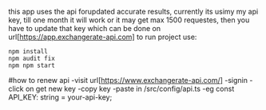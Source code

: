 this app uses the api forupdated accurate results, currently its usimy my api key, till one month it will work or it may get max 1500 requestes, then you have to update that key  which can be done on url[https://app.exchangerate-api.com]
to run project use:
```
npm install
npm audit fix
npm npm start
```
#how to renew api
-visit url[https://www.exchangerate-api.com/]
-signin
-click on get new key
-copy key
-paste in /src/config/api.ts
-eg const API_KEY: string = your-api-key;